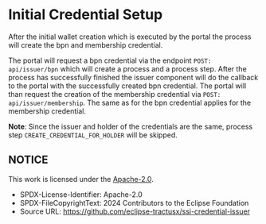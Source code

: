 # Initial Credential Setup

After the initial wallet creation which is executed by the portal the process will create the bpn and membership credential.

The portal will request a bpn credential via the endpoint `POST: api/issuer/bpn` which will create a process and a process step.
After the process has successfully finished the issuer component will do the callback to the portal with the successfully created bpn credential. The portal will than request the creation of the membership credential via `POST: api/issuer/membership`. The same as for the bpn credential applies for the membership credential.

**Note**: Since the issuer and holder of the credentials are the same, process step `CREATE_CREDENTIAL_FOR_HOLDER` will be skipped.

## NOTICE

This work is licensed under the [Apache-2.0](https://www.apache.org/licenses/LICENSE-2.0).

- SPDX-License-Identifier: Apache-2.0
- SPDX-FileCopyrightText: 2024 Contributors to the Eclipse Foundation
- Source URL: https://github.com/eclipse-tractusx/ssi-credential-issuer